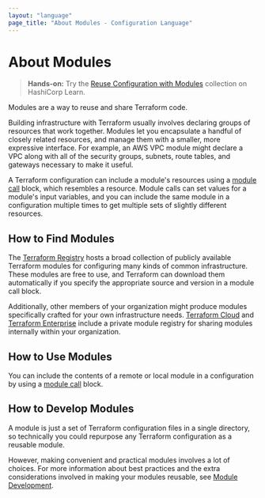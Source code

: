 ```yaml
---
layout: "language"
page_title: "About Modules - Configuration Language"
---
```


# About Modules

> **Hands-on:** Try the [Reuse Configuration with Modules](https://learn.hashicorp.com/collections/terraform/modules?utm_source=WEBSITE&utm_medium=WEB_IO&utm_offer=ARTICLE_PAGE&utm_content=DOCS) collection on HashiCorp Learn.

Modules are a way to reuse and share Terraform code.

Building infrastructure with Terraform usually involves declaring groups of resources that work together. Modules let you encapsulate a handful of closely related resources, and manage them with a smaller, more expressive interface. For example, an AWS VPC module might declare a VPC along with all of the security groups, subnets, route tables, and gateways necessary to make it useful.

A Terraform configuration can include a module's resources using a [module call](/docs/configuration/modules.html) block, which resembles a resource. Module calls can set values for a module's input variables, and you can include the same module in a configuration multiple times to get multiple sets of slightly different resources.

## How to Find Modules

The [Terraform Registry](https://registry.terraform.io/browse/modules) hosts a broad collection of publicly available Terraform modules for configuring many kinds of common infrastructure. These modules are free to use, and Terraform can download them automatically if you specify the appropriate source and version in a module call block.

Additionally, other members of your organization might produce modules specifically crafted for your own infrastructure needs. [Terraform Cloud](/docs/cloud/index.html) and [Terraform Enterprise](/docs/enterprise/index.html) include a private module registry for sharing modules internally within your organization.

## How to Use Modules

You can include the contents of a remote or local module in a configuration by using a [module call](/docs/configuration/modules.html) block.

## How to Develop Modules

A module is just a set of Terraform configuration files in a single directory, so technically you could repurpose any Terraform configuration as a reusable module.

However, making convenient and practical modules involves a lot of choices. For more information about best practices and the extra considerations involved in making your modules reusable, see [Module Development](/docs/modules/index.html).
